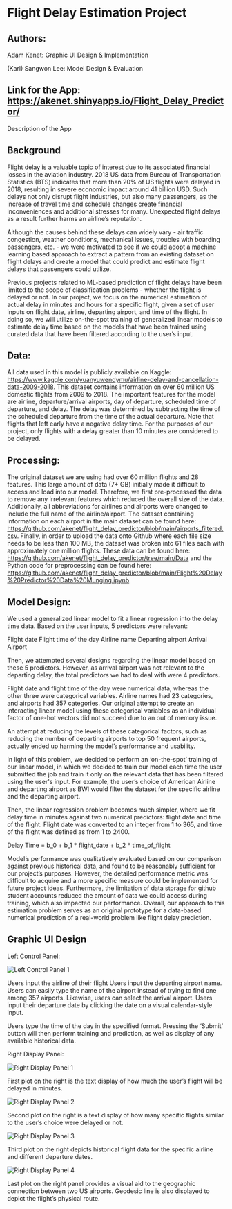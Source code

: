 # Flight Delay Estimation Project

## Authors: 

Adam Kenet: Graphic UI Design & Implementation

(Karl) Sangwon Lee: Model Design & Evaluation

## Link for the App: https://akenet.shinyapps.io/Flight_Delay_Predictor/

Description of the App

## Background

Flight delay is a valuable topic of interest due to its associated financial losses in the aviation industry. 2018 US data from Bureau of Transportation Statistics (BTS) indicates that more than 20% of US flights were delayed in 2018, resulting in severe economic impact around 41 billion USD. Such delays not only disrupt flight industries, but also many passengers, as the increase of travel time and schedule changes create financial inconveniences and additional stresses for many. Unexpected flight delays as a result further harms an airline’s reputation. 

Although the causes behind these delays can widely vary - air traffic congestion, weather conditions, mechanical issues, troubles with boarding passengers, etc. - we were motivated to see if we could adopt a machine learning based approach to extract a pattern from an existing dataset on flight delays and create a model that could predict and estimate flight delays that passengers could utilize.

Previous projects related to ML-based prediction of flight delays have been limited to the scope of classification problems - whether the flight is delayed or not. In our project, we focus on the numerical estimation of actual delay in minutes and hours for a specific flight, given a set of user inputs on flight date, airline, departing airport, and time of the flight. In doing so, we will utilize on-the-spot training of generalized linear models to estimate delay time based on the models that have been trained using curated data that have been filtered according to the user’s input. 




## Data:
All data used in this model is publicly available on Kaggle: https://www.kaggle.com/yuanyuwendymu/airline-delay-and-cancellation-data-2009-2018. This dataset contains information on over 60 million US domestic flights from 2009 to 2018. The important features for the model are airline, departure/arrival airports, day of departure, scheduled time of departure, and delay. The delay was determined by subtracting the time of the scheduled departure from the time of the actual departure. Note that flights that left early have a negative delay time. For the purposes of our project, only flights with a delay greater than 10 minutes are considered to be delayed.


## Processing:
The original dataset we are using had over 60 million flights and 28 features. This large amount of data (7+ GB) initially made it difficult to access and load into our model. Therefore, we first pre-processed the data to remove any irrelevant features which reduced the overall size of the data. Additionally, all abbreviations for airlines and airports were changed to include the full name of the airline/airport. The dataset containing information on each airport in the main dataset can be found here: https://github.com/akenet/flight_delay_predictor/blob/main/airports_filtered.csv. Finally, in order to upload the data onto Github where each file size needs to be less than 100 MB, the dataset was broken into 61 files each with approximately one million flights. These data can be found here: https://github.com/akenet/flight_delay_predictor/tree/main/Data and the Python code for preprocessing can be found here: https://github.com/akenet/flight_delay_predictor/blob/main/Flight%20Delay%20Predictor%20Data%20Munging.ipynb


## Model Design:

We used a generalized linear model to fit a linear regression into the delay time data. Based on the user inputs, 5 predictors were relevant:

Flight date
Flight time of the day
Airline name
Departing airport
Arrival Airport

Then, we attempted several designs regarding the linear model based on these 5 predictors. However, as arrival airport was not relevant to the departing delay, the total predictors we had to deal with were 4 predictors.

Flight date and flight time of the day were numerical data, whereas the other three were categorical variables. Airline names had 23 categories, and airports had 357 categories. Our original attempt to create an interacting linear model using these categorical variables as an individual factor of one-hot vectors did not succeed due to an out of memory issue. 

An attempt at reducing the levels of these categorical factors, such as reducing the number of departing airports to top 50 frequent airports, actually ended up harming the model’s performance and usability. 

In light of this problem, we decided to perform an ‘on-the-spot’ training of our linear model, in which we decided to train our model each time the user submitted the job and train it only on the relevant data that has been filtered using the user's input. For example, the user’s choice of American Airline and departing airport as BWI would filter the dataset for the specific airline and the departing airport.

Then, the linear regression problem becomes much simpler, where we fit delay time in minutes against two numerical predictors: flight date and time of the flight. Flight date was converted to an integer from 1 to 365, and time of the flight was defined as from 1 to 2400.

Delay Time = b_0 + b_1 * flight_date + b_2 * time_of_flight

Model’s performance was qualitatively evaluated based on our comparison against previous historical data, and found to be reasonably sufficient for our project’s purposes. However, the detailed performance metric was difficult to acquire and a more specific measure could be implemented for future project ideas. Furthermore, the limitation of data storage for github student accounts reduced the amount of data we could access during training, which also impacted our performance. Overall, our approach to this estimation problem serves as an original prototype for a data-based numerical prediction of a real-world problem like flight delay prediction.

## Graphic UI Design

Left Control Panel:

![Left Control Panel 1](https://github.com/akenet/flight_delay_predictor/blob/main/Figures/Fig1.png)

Users input the airline of their flight
Users input the departing airport name. Users can easily type the name of the airport instead of trying to find one among 357 airports.
Likewise, users can select the arrival airport.
Users input their departure date by clicking the date on a visual calendar-style input.

Users type the time of the day in the specified format.
Pressing the ‘Submit’ button will then perform training and prediction, as well as display of any available historical data.


Right Display Panel:


![Right Display Panel 1](https://github.com/akenet/flight_delay_predictor/blob/main/Figures/Fig2.png)


First plot on the right is the text display of how much the user’s flight will be delayed in minutes.

![Right Display Panel 2](https://github.com/akenet/flight_delay_predictor/blob/main/Figures/Fig3.png)


Second plot on the right is a text display of how many specific flights similar to the user’s choice were delayed or not. 

![Right Display Panel 3](https://github.com/akenet/flight_delay_predictor/blob/main/Figures/Fig4.png)


Third plot on the right depicts historical flight data for the specific airline and different departure dates.

![Right Display Panel 4](https://github.com/akenet/flight_delay_predictor/blob/main/Figures/Fig5.png)

Last plot on the right panel provides a visual aid to the geographic connection between two US airports. Geodesic line is also displayed to depict the flight’s physical route.


